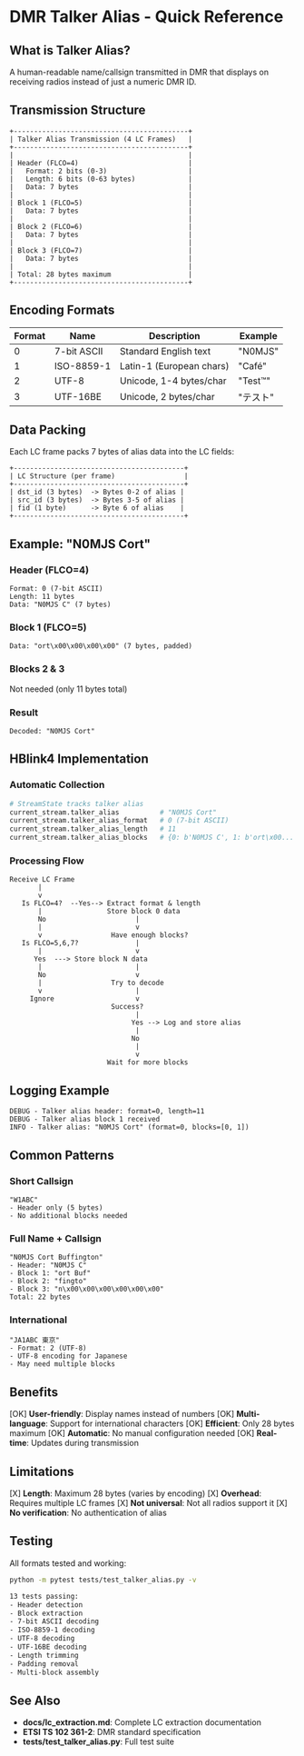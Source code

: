 # DMR Talker Alias - Quick Reference

## What is Talker Alias?

A human-readable name/callsign transmitted in DMR that displays on receiving radios instead of just a numeric DMR ID.

## Transmission Structure

```
+-------------------------------------------+
| Talker Alias Transmission (4 LC Frames)   |
+-------------------------------------------+
|                                           |
| Header (FLCO=4)                           |
|   Format: 2 bits (0-3)                    |
|   Length: 6 bits (0-63 bytes)             |
|   Data: 7 bytes                           |
|                                           |
| Block 1 (FLCO=5)                          |
|   Data: 7 bytes                           |
|                                           |
| Block 2 (FLCO=6)                          |
|   Data: 7 bytes                           |
|                                           |
| Block 3 (FLCO=7)                          |
|   Data: 7 bytes                           |
|                                           |
| Total: 28 bytes maximum                   |
+-------------------------------------------+
```

## Encoding Formats

| Format | Name | Description | Example |
|--------|------|-------------|---------|
| 0 | 7-bit ASCII | Standard English text | "N0MJS" |
| 1 | ISO-8859-1 | Latin-1 (European chars) | "Café" |
| 2 | UTF-8 | Unicode, 1-4 bytes/char | "Test™" |
| 3 | UTF-16BE | Unicode, 2 bytes/char | "テスト" |

## Data Packing

Each LC frame packs 7 bytes of alias data into the LC fields:

```
+------------------------------------------+
| LC Structure (per frame)                 |
+------------------------------------------+
| dst_id (3 bytes)  -> Bytes 0-2 of alias |
| src_id (3 bytes)  -> Bytes 3-5 of alias |
| fid (1 byte)      -> Byte 6 of alias    |
+------------------------------------------+
```

## Example: "N0MJS Cort"

### Header (FLCO=4)
```
Format: 0 (7-bit ASCII)
Length: 11 bytes
Data: "N0MJS C" (7 bytes)
```

### Block 1 (FLCO=5)
```
Data: "ort\x00\x00\x00\x00" (7 bytes, padded)
```

### Blocks 2 & 3
Not needed (only 11 bytes total)

### Result
```
Decoded: "N0MJS Cort"
```

## HBlink4 Implementation

### Automatic Collection

```python
# StreamState tracks talker alias
current_stream.talker_alias          # "N0MJS Cort"
current_stream.talker_alias_format   # 0 (7-bit ASCII)
current_stream.talker_alias_length   # 11
current_stream.talker_alias_blocks   # {0: b'N0MJS C', 1: b'ort\x00...'}
```

### Processing Flow

```
Receive LC Frame
       |
       v
   Is FLCO=4?  --Yes--> Extract format & length
       |                Store block 0 data
       No                      |
       |                       v
       v                 Have enough blocks?
   Is FLCO=5,6,7?              |
       |                       v
      Yes  ---> Store block N data
       |                       |
       No                      v
       |                 Try to decode
       v                       |
     Ignore                    v
                         Success?
                               |
                              Yes --> Log and store alias
                               |
                              No
                               |
                               v
                        Wait for more blocks
```

## Logging Example

```
DEBUG - Talker alias header: format=0, length=11
DEBUG - Talker alias block 1 received
INFO - Talker alias: "N0MJS Cort" (format=0, blocks=[0, 1])
```

## Common Patterns

### Short Callsign
```
"W1ABC"
- Header only (5 bytes)
- No additional blocks needed
```

### Full Name + Callsign
```
"N0MJS Cort Buffington"
- Header: "N0MJS C"
- Block 1: "ort Buf"
- Block 2: "fingto"
- Block 3: "n\x00\x00\x00\x00\x00\x00"
Total: 22 bytes
```

### International
```
"JA1ABC 東京"
- Format: 2 (UTF-8)
- UTF-8 encoding for Japanese
- May need multiple blocks
```

## Benefits

[OK] **User-friendly**: Display names instead of numbers
[OK] **Multi-language**: Support for international characters
[OK] **Efficient**: Only 28 bytes maximum
[OK] **Automatic**: No manual configuration needed
[OK] **Real-time**: Updates during transmission

## Limitations

[X] **Length**: Maximum 28 bytes (varies by encoding)
[X] **Overhead**: Requires multiple LC frames
[X] **Not universal**: Not all radios support it
[X] **No verification**: No authentication of alias

## Testing

All formats tested and working:

```bash
python -m pytest tests/test_talker_alias.py -v

13 tests passing:
- Header detection
- Block extraction
- 7-bit ASCII decoding
- ISO-8859-1 decoding
- UTF-8 decoding
- UTF-16BE decoding
- Length trimming
- Padding removal
- Multi-block assembly
```

## See Also

- **docs/lc_extraction.md**: Complete LC extraction documentation
- **ETSI TS 102 361-2**: DMR standard specification
- **tests/test_talker_alias.py**: Full test suite
